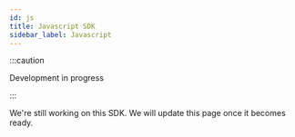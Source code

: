```yaml
---
id: js
title: Javascript SDK
sidebar_label: Javascript
---
```



:::caution

Development in progress

:::

We're still working on this SDK. We will update this page once it becomes ready.
